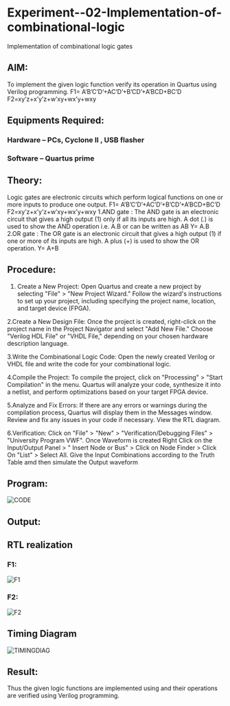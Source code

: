 # Experiment--02-Implementation-of-combinational-logic
Implementation of combinational logic gates
 
## AIM:
To implement the given logic function verify its operation in Quartus using Verilog programming.
 F1= A’B’C’D’+AC’D’+B’CD’+A’BCD+BC’D
F2=xy’z+x’y’z+w’xy+wx’y+wxy
 
## Equipments Required:
### Hardware – PCs, Cyclone II , USB flasher
### Software – Quartus prime

## Theory:
Logic gates are electronic circuits which perform logical functions on one or more inputs to produce one output. F1= A’B’C’D’+AC’D’+B’CD’+A’BCD+BC’D F2=xy’z+x’y’z+w’xy+wx’y+wxy
1.AND gate : The AND gate is an electronic circuit that gives a high output (1) only if all its inputs are high. A dot (.) is used to show the AND operation i.e. A.B or can be written as AB Y= A.B
2.OR gate : The OR gate is an electronic circuit that gives a high output (1) if one or more of its inputs are high. A plus (+) is used to show the OR operation. Y= A+B

## Procedure:
1. Create a New Project:
Open Quartus and create a new project by selecting "File" > "New Project Wizard."
Follow the wizard's instructions to set up your project, including specifying the project name, location, and target device (FPGA).

2.Create a New Design File:
Once the project is created, right-click on the project name in the Project Navigator and select "Add New File."
Choose "Verilog HDL File" or "VHDL File," depending on your chosen hardware description language.

3.Write the Combinational Logic Code:
Open the newly created Verilog or VHDL file and write the code for your combinational logic.

4.Compile the Project:
To compile the project, click on "Processing" > "Start Compilation" in the menu.
Quartus will analyze your code, synthesize it into a netlist, and perform optimizations based on your target FPGA device.

5.Analyze and Fix Errors:
If there are any errors or warnings during the compilation process, Quartus will display them in the Messages window.
Review and fix any issues in your code if necessary.
View the RTL diagram.

6.Verification:
Click on "File" > "New" > "Verification/Debugging Files" > "University Program VWF".
Once Waveform is created Right Click on the Input/Output Panel > " Insert Node or Bus" > Click on Node Finder > Click On "List" > Select All.
Give the Input Combinations according to the Truth Table amd then simulate the Output waveform
## Program:
![CODE](https://github.com/MOHAMEDAHSAN/Experiment--02-Implementation-of-combinational-logic-/assets/139331378/4c6839ae-faaf-4f1f-bb99-84725c44e30f)


## Output:

## RTL realization
### F1:
![F1](https://github.com/MOHAMEDAHSAN/Experiment--02-Implementation-of-combinational-logic-/assets/139331378/85a38899-7ac3-4333-8d8d-ec5121672430)

### F2:
![F2](https://github.com/MOHAMEDAHSAN/Experiment--02-Implementation-of-combinational-logic-/assets/139331378/1fecf16e-7952-466c-8351-486d9317395d)

## Timing Diagram
![TIMINGDIAG](https://github.com/MOHAMEDAHSAN/Experiment--02-Implementation-of-combinational-logic-/assets/139331378/29d2d49b-5684-4f94-a88c-aa5792f9d320)

## Result:
Thus the given logic functions are implemented using  and their operations are verified using Verilog programming.
